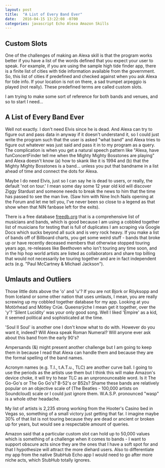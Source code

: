 ```yaml
---
layout: post
title:  "A List of Every Band Ever"
date:   2016-04-15 13:22:08 -0700
categories: javascript Echo Alexa Amazon Skills
---
```


## Custom Slots
One of the challenges of making an Alexa skill is that the program works better if you have a list of the words defined that you expect your user to speak. For example, if you are using the sample high tide finder app, there is a finite list of cities with tide information available from the government. So, this list of cities if predefined and checked against when you ask Alexa for tide info. If your location is not on there, a sad trumpet arpeggio is played (not really). These predefined terms are called custom slots.

I am trying to make some sort of reference for both bands and venues, and so to start I need...

## A List of Every Band Ever
Well not exactly. I don't need Elvis since he is dead. And Alexa can try to figure out and pass data in anyway if it doesn't understand it, so I could just write the program such that the user is asked "what band" and Alexa tries to figure out whatever was just said and pass it in to my program as a query. The complication is when you get a natural speech pattern like "Alexa, have funConcertFinder tell me when the Mighty Mighty Bosstones are playing" and Alexa doesn't know (a) how to skank like it is 1994 and (b) that the Mighty Mighty Bosstones is a band... unless you put that bandname in a list ahead of time and connect the dots for Alexa.

Maybe I do need Elvis, just so I can say he is dead to users, or really, the default 'not on tour.' I mean some day some 12 year old kid will discover Ziggy Stardust and someone needs to break the news to him that the time has passed to see the man live. (Saw him with Nine Inch Nails opening at the Forum and let me tell you, I've never been so close to a legend as that show when that NIN fanbase left for the exits).

There is a free database [freedb.org](http://www.freedb.org/en/download__database.10.html) that is a comprehensive list of musicians and bands, which is good because I am using a cobbled together list of musicians for testing that is full of duplicates I am scraping via Google Docs which sucks beyond all suck and is very rock heavy. If you make a list of bands off of Billboard charts, you get some weird stuff - bands that broke up or have recently deceased members that otherwise stopped touring years ago, re-releases like Beethoven who isn't touring any time soon, and in the hip hop world artists are listed as collaborators and share top billing that would not necessarily be touring together and are in fact independent acts (e.g. "Paul McCartney & Michael Jackson").

## Umlauts and Outliers
Those little dots above the 'o' and 'u'? If you are not Bjork or Röyksopp and from Iceland or some other nation that uses umlauts, I mean, you are really screwing up my cobbled together database for my app. Looking at you Motörhead and Mötley Crüe. Queensrÿche I mean get it together, over the 'y'? 'Silent Lucidity' was your only good song. Well I liked 'Empire' as a kid, it seemed political and sophisticated at the time.

'Soul II Soul' is another one I don't know what to do with. However do you want it, indeed? Will Alexa speak Roman Numeral? Will anyone ever ask about this band from the early 90's?

Ampersands (&) might present another challenge but I am going to keep them in because I read that Alexa can handle them and because they are the formal spelling of the band names.

Acronym names (e.g. T.I., t.A.T.u., TLC) are another curve ball. I going to use the periods as the artists use them but I think this will make Amazon's device choke, it will try to hear TLC as an unpronounceable word. Is it The Go-Go's or The Go Go's? B-52's or B52s? Shame these bands are relatively popular  on an objective scale of (The Beatles - 100,000 artists on Soundcloud) scale or I could just ignore them. W.A.S.P. pronounced "wasp" is a whole other headache.

My list of artists is 2,235 strong working from the Hooter's Casino bed in Vegas so, something of a small victory just getting that far. I imagine maybe 30% of that list is not touring because they are dead or ancient or broken up for years, but would see a respectable amount of queries.

Amazon said that a particular custom slot can hold up to 50,000 values which is something of a challenge when it comes to bands - I want to support obscure acts since they are the ones that I have a soft spot for and that I hypothesize will attract the more diehard users. Also to differentiate my app from the native StubHub Echo app I would need to go after more niche acts, which StubHub totally ignores.
